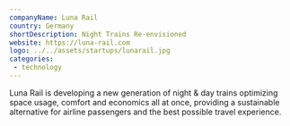 ```yaml
---
companyName: Luna Rail
country: Germany
shortDescription: Night Trains Re-envisioned
website: https://luna-rail.com
logo: ../../assets/startups/lunarail.jpg
categories: 
 - technology
---
```


Luna Rail is developing a new generation of night & day trains optimizing space usage, comfort and economics all at once, providing a sustainable alternative for airline passengers and the best possible travel experience.